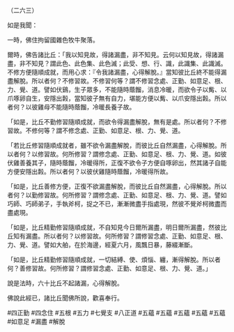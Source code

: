 （二六三）

如是我聞：

一時，佛住拘留國雜色牧牛聚落。

爾時，佛告諸比丘：「我以知見故，得諸漏盡，非不知見。云何以知見故，得諸漏盡，非不知見？謂此色、此色集、此色滅；此受、想、行、識，此識集、此識滅。不修方便隨順成就，而用心求：『令我諸漏盡，心得解脫。』當知彼比丘終不能得漏盡解脫。所以者何？不修習故。不修習何等？謂不修習念處、正勤、如意足、根、力、覺、道。譬如伏鷄，生子眾多，不能隨時蔭餾，消息冷暖，而欲令子以觜、以爪啄卵自生，安隱出㲉，當知彼子無有自力，堪能方便以觜、以爪安隱出㲉。所以者何？以彼雞母不能隨時蔭餾，冷暖長養子故。

「如是，比丘不勤修習隨順成就，而欲令得漏盡解脫，無有是處。所以者何？不修習故。不修何等？謂不修念處、正勤、如意足、根、力、覺、道。

「若比丘修習隨順成就者，雖不欲令漏盡解脫，而彼比丘自然漏盡，心得解脫。所以者何？以修習故。何所修習？謂修念處、正勤、如意足、根、力、覺、道。如彼伏雞善養其子，隨時蔭餾，冷暖得所，正復不欲令子方便自啄卵出，然其諸子自能方便安隱出㲉。所以者何？以彼伏雞隨時蔭餾，冷暖得所故。

「如是，比丘善修方便，正復不欲漏盡解脫，而彼比丘自然漏盡，心得解脫。所以者何？以勤修習故。何所修習？謂修念處、正勤、如意足、根、力、覺、道。譬如巧師、巧師弟子，手執斧柯，捉之不已，漸漸微盡手指處現，然彼不覺斧柯微盡而盡處現。

「如是，比丘精勤修習隨順成就，不自知見今日爾所漏盡，明日爾所漏盡，然彼比丘知有漏盡。所以者何？以修習故。何所修習？謂修習念處、正勤、如意足、根、力、覺、道。譬如大舶，在於海邊，經夏六月，風飄日暴，藤綴漸斷。

「如是，比丘精勤修習隨順成就，一切結縛、使、煩惱、纏，漸得解脫。所以者何？善修習故。何所修習？謂修習念處、正勤、如意足、根、力、覺、道。」

說是法時，六十比丘不起諸漏，心得解脫。

佛說此經已，諸比丘聞佛所說，歡喜奉行。



#四正勤
#四念住
#五根
#五力
#七覺支
#八正道
#五蘊
#五蘊
#五蘊
#五蘊
#五蘊
#如意足
#漏盡
#解脫
